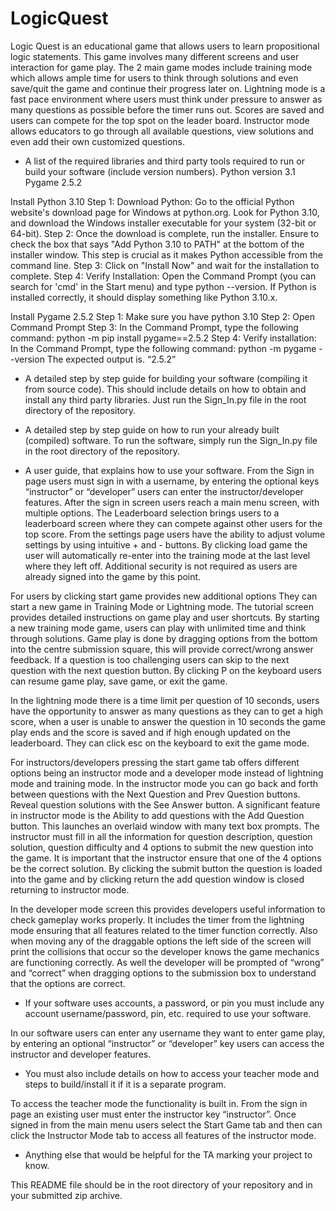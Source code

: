 # LogicQuest
Logic Quest is an educational game that allows users to learn propositional logic statements. This game involves many different screens and user interaction for game play. The 2 main game modes include training mode which allows ample time for users to think through solutions and even save/quit the game and continue their progress later on. Lightning mode is a fast pace environment where users must think under pressure to answer as many questions as possible before the timer runs out. Scores are saved and users can compete for the top spot on the leader board. Instructor mode allows educators to go through all available questions, view solutions and even add their own customized questions.


* A list of the required libraries and third party tools required to run or build your software (include version numbers).
Python version 3.1
Pygame 2.5.2

Install Python 3.10
Step 1:
Download Python: Go to the official Python website's download page for Windows at python.org. Look for Python 3.10, and download the Windows installer executable for your system (32-bit or 64-bit).
Step 2: Once the download is complete, run the installer. Ensure to check the box that says "Add Python 3.10 to PATH" at the bottom of the installer window. This step is crucial as it makes Python accessible from the command line.
Step 3:
Click on "Install Now" and wait for the installation to complete.
Step 4:
Verify Installation: Open the Command Prompt (you can search for 'cmd' in the Start menu) and type python --version. If Python is installed correctly, it should display something like Python 3.10.x.

Install Pygame 2.5.2
Step 1:
Make sure you have python 3.10
Step 2:
Open Command Prompt
Step 3:
In the Command Prompt, type the following command: python -m pip install pygame==2.5.2
Step 4:
Verify installation: In the Command Prompt, type the following command: python -m pygame --version
The expected output is. “2.5.2”
  

* A detailed step by step guide for building your software (compiling it from source code). This should include details on how to obtain and install any third party libraries.
    Just run the Sign_In.py file in the root directory of the repository. 

* A detailed step by step guide on how to run your already built (compiled) software.
    To run the software, simply run the Sign_In.py file in the root directory of the repository.

* A user guide, that explains how to use your software.
From the Sign in page users must sign in with a username, by entering the optional keys “instructor” or “developer” users can enter the instructor/developer features.
After the sign in screen users reach a main menu screen, with multiple options. The Leaderboard selection brings users to a leaderboard screen where they can compete against other users for the top score. From the settings page users have the ability to adjust volume settings by using intuitive + and - buttons. By clicking load game the user will automatically re-enter into the training mode at the last level where they left off. Additional security is not required as users are already signed into the game by this point.

For users by clicking start game provides new additional options They can start a new game in Training Mode or Lightning mode. The tutorial screen provides detailed instructions on game play and user shortcuts. By starting a new training mode game, users can play with unlimited time and think through solutions. Game play is done by dragging options from the bottom into the centre submission square, this will provide correct/wrong answer feedback. If a question is too challenging users can skip to the next question with the next question button. By clicking P on the keyboard users can resume game play, save game, or exit the game.

In the lightning mode there is a time limit per question of 10 seconds, users have the opportunity to answer as many questions as they can to get a high score, when a user is unable to answer the question in 10 seconds the game play ends and the score is saved and if high enough updated on the leaderboard. They can click esc on the keyboard to exit the game mode.


For instructors/developers pressing the start game tab offers different options being an instructor mode and a developer mode instead of lightning mode and training mode. In the instructor mode you can go back and forth between questions with the Next Question and Prev Question buttons. Reveal question solutions with the See Answer button. A significant feature in instructor mode is the Ability to add questions with the Add Question button. This launches an overlaid window with many text box prompts. The instructor must fill in all the information for question description, question solution, question difficulty and 4 options to submit the new question into the game. It is important that the instructor ensure that one of the 4 options be the correct solution. By clicking the submit button the question is loaded into the game and by clicking return the add question window is closed returning to instructor mode.

In the developer mode screen this provides developers useful information to check gameplay works properly. It includes the timer from the lightning mode ensuring that all features related to the timer function correctly. Also when moving any of the draggable options the left side of the screen will print the collisions that occur so the developer knows the game mechanics are functioning correctly. As well the developer will be prompted of “wrong” and “correct” when dragging options to the submission box to understand that the options are correct.


* If your software uses accounts, a password, or pin you must include any account username/password, pin, etc. required to use your software.

In our software users can enter any username they want to enter game play, by entering an optional “instructor” or “developer” key users can access the instructor and developer features.

* You must also include details on how to access your teacher mode and steps to build/install it if it is a separate program.

To access the teacher mode the functionality is built in. From the sign in page an existing user must enter the instructor key “instructor”. Once signed in from the main menu users select the Start Game tab and then can click the Instructor Mode tab to access all features of the instructor mode.


* Anything else that would be helpful for the TA marking your project to know.


This README file should be in the root directory of your repository and in your submitted zip archive.
